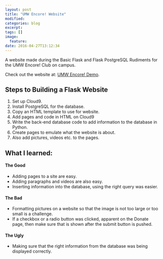 ```yaml
---
layout: post
title: "UMW Encore! Website"
modified:
categories: blog
excerpt:
tags: []
image:
  feature:
date: 2016-04-27T13:12:34
---
```


A website made during the Basic Flask and Flask PostgreSQL Rudiments for the UMW Encore! Club on campus.

Check out the website at: [UMW Encore! Demo](https://cpsc350-gmay.c9users.io/). 

## Steps to Building a Flask Website ##
1. Set up Cloud9.
2. Install PostgreSQL for the database.
3. Copy an HTML template to use for website.
4. Add pages and code in HTML on Cloud9
5. Write the back-end database code to add information to the database in Python.
6. Create pages to emulate what the website is about.
7. Also add pictures, videos etc. to the pages.

## What I learned: ##

#### The Good
* Adding pages to a site are easy.
* Adding paragraphs and videos are also easy.
* Inserting information into the database, using the right query was easier.

#### The Bad
* Formatting pictures on a website so that the image is not too large or too small is a challenge.
* If a checkbox or a radio button was clicked, apparent on the Donate page, then make sure that is shown after the submit button is pushed.

#### The Ugly
* Making sure that the right information from the database was being displayed correctly.




